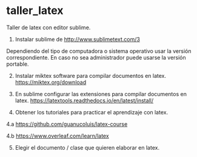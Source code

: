 # taller_latex

Taller de latex con editor sublime.

1. Instalar sublime de http://www.sublimetext.com/3

Dependiendo del tipo de computadora o sistema operativo usar la versión correspondiente. En caso no sea administrador puede usarse la versión portable.

2. Instalar miktex software para compilar documentos en latex.
https://miktex.org/download

3. En sublime configurar las extensiones para compilar documentos en latex.
https://latextools.readthedocs.io/en/latest/install/

4. Obtener los tutoriales para practicar el aprendizaje con latex.

4.a https://github.com/guanucoluis/latex-course

4.b https://www.overleaf.com/learn/latex

5. Elegir el documento / clase que quieren elaborar en latex.
